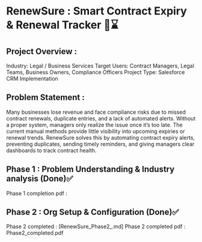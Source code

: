 # RenewSure : Smart Contract Expiry & Renewal Tracker 🔄️⌛ 

## Project Overview :
Industry: Legal / Business Services
Target Users: Contract Managers, Legal Teams, Business Owners, Compliance Officers
Project Type: Salesforce CRM Implementation

## Problem Statement :
Many businesses lose revenue and face compliance risks due to missed contract renewals,
duplicate entries, and a lack of automated alerts. Without a proper system, managers only realize
the issue once it’s too late. The current manual methods provide little visibility into upcoming
expiries or renewal trends.
RenewSure solves this by automating contract expiry alerts, preventing duplicates, sending timely
reminders, and giving managers clear dashboards to track contract health.

## Phase 1 : Problem Understanding & Industry analysis (Done)✅
Phase 1 completion pdf : 

## Phase 2 : Org Setup & Configuration (Done)✅
Phase 2 completed : [RenewSure_Phase2_.md]
Phase 2 completed pdf : Phase2_completed.pdf
